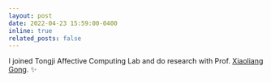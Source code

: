 ```yaml
---
layout: post
date: 2022-04-23 15:59:00-0400
inline: true
related_posts: false
---
```


I joined Tongji Affective Computing Lab and  do research with Prof. [Xiaoliang Gong](https://see.tongji.edu.cn/info/1385/10780.htm). :sparkles:
